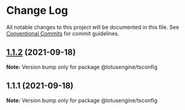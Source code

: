 # Change Log

All notable changes to this project will be documented in this file.
See [Conventional Commits](https://conventionalcommits.org) for commit guidelines.

## [1.1.2](https://github.com/lotusengine/config/compare/@lotusengine/tsconfig@1.1.1...@lotusengine/tsconfig@1.1.2) (2021-09-18)

**Note:** Version bump only for package @lotusengine/tsconfig





## 1.1.1 (2021-09-18)

**Note:** Version bump only for package @lotusengine/tsconfig
